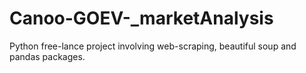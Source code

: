 # Canoo-GOEV-_marketAnalysis
Python free-lance project involving web-scraping, beautiful soup and pandas packages.
